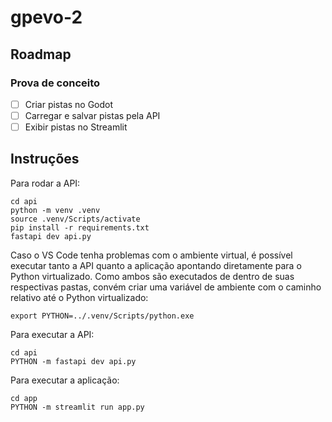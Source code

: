 # gpevo-2

## Roadmap

### Prova de conceito

- [ ] Criar pistas no Godot
- [ ] Carregar e salvar pistas pela API
- [ ] Exibir pistas no Streamlit

## Instruções

Para rodar a API:

```
cd api
python -m venv .venv
source .venv/Scripts/activate
pip install -r requirements.txt
fastapi dev api.py
```

Caso o VS Code tenha problemas com o ambiente virtual, é possível executar tanto a API quanto a aplicação apontando diretamente para o Python virtualizado. Como ambos são executados de dentro de suas respectivas pastas, convém criar uma variável de ambiente com o caminho relativo até o Python virtualizado:

```
export PYTHON=../.venv/Scripts/python.exe
```

Para executar a API:

```
cd api
PYTHON -m fastapi dev api.py
```

Para executar a aplicação:

```
cd app
PYTHON -m streamlit run app.py
```